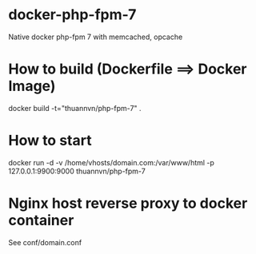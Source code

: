 # docker-php-fpm-7
Native docker php-fpm 7 with memcached, opcache

# How to build (Dockerfile ==> Docker Image)
docker build -t="thuannvn/php-fpm-7" .

# How to start
docker run -d -v /home/vhosts/domain.com:/var/www/html -p 127.0.0.1:9900:9000 thuannvn/php-fpm-7

# Nginx host reverse proxy to docker container
See conf/domain.conf
